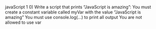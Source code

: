 javaScript 1
0) Write a script that prints “JavaScript is amazing”:
You must create a constant variable called myVar with the value “JavaScript is amazing”
You must use console.log(...) to print all output
You are not allowed to use var

